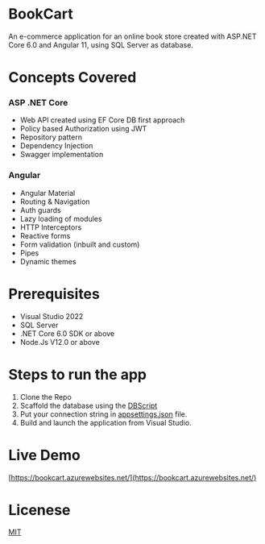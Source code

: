 # BookCart

An e-commerce application for an online book store created with ASP.NET Core 6.0 and Angular 11, using SQL Server as database.

# Concepts Covered

### ASP .NET Core

 - Web API created using EF Core DB first approach
 - Policy based Authorization using JWT
 - Repository pattern
 - Dependency Injection
 - Swagger implementation

### Angular

 - Angular Material 
 - Routing & Navigation
 - Auth guards
 - Lazy loading of modules
 - HTTP Interceptors
 - Reactive forms
 - Form validation (inbuilt and custom)
 - Pipes
 - Dynamic themes

# Prerequisites
- Visual Studio 2022 
- SQL Server 
- .NET Core 6.0 SDK or above
- Node.Js V12.0 or above

# Steps to run the app
1. Clone the Repo
2. Scaffold the database using the [DBScript](https://github.com/AnkitSharma-007/BookCart/blob/master/DBScript/BookDB.txt)
3. Put your connection string in [appsettings.json](https://github.com/AnkitSharma-007/BookCart/blob/master/BookCart/appsettings.json) file.
4. Build and launch the application from Visual Studio.

# Live Demo
[https://bookcart.azurewebsites.net/](https://bookcart.azurewebsites.net/)

# Licenese
[MIT](https://github.com/AnkitSharma-007/BookCart/blob/master/LICENSE)

